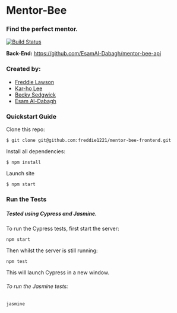 # Mentor-Bee

### Find the perfect mentor.

[![Build Status](https://travis-ci.org/freddie1221/mentor-bee-frontend.svg?branch=master)](https://travis-ci.org/freddie1221/mentor-bee-frontend)

**Back-End:** https://github.com/EsamAl-Dabagh/mentor-bee-api

### Created by:

* [Freddie Lawson](https://github.com/freddie1221)
* [Kar-ho Lee](https://github.com/leekarho)
* [Becky Sedgwick](https://github.com/rebeccasedgwick)
* [Esam Al-Dabagh](https://github.com/EsamAl-Dabagh)

### Quickstart Guide
Clone this repo:
```
$ git clone git@github.com:freddie1221/mentor-bee-frontend.git
```
Install all dependencies:
```
$ npm install
```
Launch site
```
$ npm start
```

### Run the Tests

##### Tested using Cypress and Jasmine. 

To run the Cypress tests, first start the server:
```
npm start
```

Then whilst the server is still running:
```
npm test
```

This will launch Cypress in a new window. 

###### To run the Jasmine tests:
```
jasmine
```